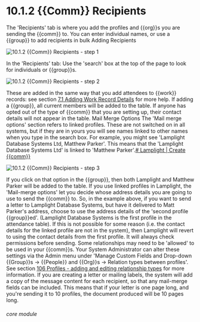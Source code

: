 # 10.1.2 {{Comm}} Recipients

The &#039;Recipients&#039; tab is where you add the profiles and {{org}}s you are sending the {{comm}} to. You can enter individual names, or use a {{group}} to add recipients in bulk
Adding Recipients

![10.1.2 {{Comm}} Recipients - step 1](10.1.2_Communication_Recipients_im_1.png)

In the &#039;Recipients&#039; tab:
Use the &#039;search&#039; box at the top of the page to look for individuals or {{group}}s.

![10.1.2 {{Comm}} Recipients - step 2](10.1.2_Communication_Recipients_im_2.png)

These are added in the same way that you add attendees to {{work}} records: see section [7.1 Adding Work Record Details](/help/index/p/7.1) for more help.
If adding a {{group}}, all current members will be added to the table.
If anyone has opted out of the type of {{comm}} that you are setting up, their contact details will not appear in the table.
Mail Merge Options
The &#039;Mail merge options&#039; section refers to linked profiles. These are not switched on in all systems, but if they are in yours you will see names linked to other names when you type in the search box. For example, you might see &#039;Lamplight Database Systems Ltd, Matthew Parker&#039;. This means that the &#039;Lamplight Database Systems Ltd&#039; is linked to &#039;Matthew Parker&#039;.[# Lamplight | Create {{comm}}](https://lamplight.online/en/comms/do/what/do/title/1)

![10.1.2 {{Comm}} Recipients - step 3](10.1.2_Communication_Recipients_im_3.png)

If you click on that option in the {{group}}, then both Lamplight and Matthew Parker will be added to the table.
If you use linked profiles in Lamplight, the &#039;Mail-merge options&#039; let you decide whose address details you are going to use to send the {{comm}} to. So, in the example above, if you want to send a letter to Lamplight Database Systems, but have it delivered to Matt Parker&#039;s address, choose to use the address details of the &#039;second profile {{group}}ed&#039;. (Lamplight Database Systems is the first profile in the attendance table).
If this is not possible for some reason (i.e. the contact details for the linked profile are not in the system), then Lamplight will revert to using the contact details from the first profile. It will always check permissions before sending.
Some relationships may need to be &#039;allowed&#039; to be used in your {{comm}}s. Your System Administrator can alter these settings via the Admin menu under &#039;Manage Custom Fields and Drop-down {{Group}}s -&gt; {{People}} and {{Org}}s -&gt; Relation types between profiles&#039;. See section [106 Profiles - adding and editing relationship types](/help/index/p/106) for more information.
If you are creating a letter or mailing labels, the system will add a copy of the message content for each recipient, so that any mail-merge fields can be included. This means that if your letter is one page long, and you&#039;re sending it to 10 profiles, the document produced will be 10 pages long.


###### core module